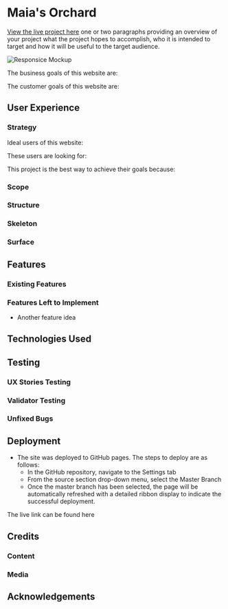 # Maia's Orchard
[View the live project here]()
one or two paragraphs providing an overview of your project
what the project hopes to accomplish, who it is intended to target and how it will be useful to the target audience. 

![Responsice Mockup](https://github.com/lucyrush/readme-template/blob/master/media/love_running_mockup.png)

The business goals of this website are:

The customer goals of this website are:

## User Experience
### Strategy
Ideal users of this website:


These users are looking for:

This project is the best way to achieve their goals because:

### Scope

### Structure

### Skeleton

### Surface

## Features 

### Existing Features


### Features Left to Implement

- Another feature idea

## Technologies Used

## Testing 
### UX Stories Testing

### Validator Testing 


### Unfixed Bugs


## Deployment

- The site was deployed to GitHub pages. The steps to deploy are as follows: 
  - In the GitHub repository, navigate to the Settings tab 
  - From the source section drop-down menu, select the Master Branch
  - Once the master branch has been selected, the page will be automatically refreshed with a detailed ribbon display to indicate the successful deployment. 

The live link can be found here 


## Credits 

### Content 

### Media

## Acknowledgements
